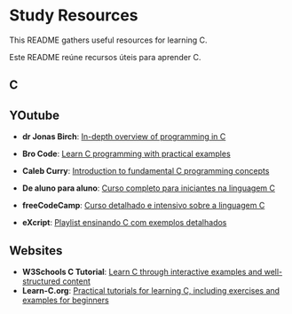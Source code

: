 # Study Resources

This README gathers useful resources for learning C.

Este README reúne recursos úteis para aprender C.

## C

## YOutube

- **dr Jonas Birch**: [In-depth overview of programming in C](https://www.youtube.com/watch?v=ve2l3yK37Jo&t=8710s&ab_channel=drJonasBirch)
- **Bro Code**: [Learn C programming with practical examples](https://www.youtube.com/watch?v=87SH2Cn0s9A&ab_channel=BroCode)

- **Caleb Curry**: [Introduction to fundamental C programming concepts](https://www.youtube.com/watch?v=Bz4MxDeEM6k&ab_channel=CalebCurry)
- **De aluno para aluno**: [Curso completo para iniciantes na linguagem C](https://www.youtube.com/watch?v=VnH7OVFj_pA&list=PLa75BYTPDNKZWYypgOFEsX3H2Mg-SzuLW&ab_channel=Dealunoparaaluno)
- **freeCodeCamp**: [Curso detalhado e intensivo sobre a linguagem C](https://www.youtube.com/watch?v=KJgsSFOSQv0&t=1s&ab_channel=freeCodeCamp.org)
- **eXcript**: [Playlist ensinando C com exemplos detalhados](https://www.youtube.com/watch?v=FH7YrE0RjWE&list=PLesCEcYj003SwVdufCQM5FIbrOd0GG1M4&ab_channel=eXcript)


## Websites

- **W3Schools C Tutorial**: [Learn C through interactive examples and well-structured content](https://www.w3schools.com/c/)
- **Learn-C.org**: [Practical tutorials for learning C, including exercises and examples for beginners](https://www.learn-c.org/)
